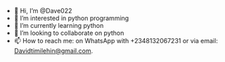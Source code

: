 - 👋 Hi, I’m @Dave022
- 👀 I’m interested in python programming 
- 🌱 I’m currently learning python 
- 💞️ I’m looking to collaborate on python 
- 📫 How to reach me: on WhatsApp with +2348132067231 or via email: Davidtimilehin@gmail.com.

<!---
Dave022/Dave022 is a ✨ special ✨ repository because its `README.md` (this file) appears on your GitHub profile.
You can click the Preview link to take a look at your changes.
--->
